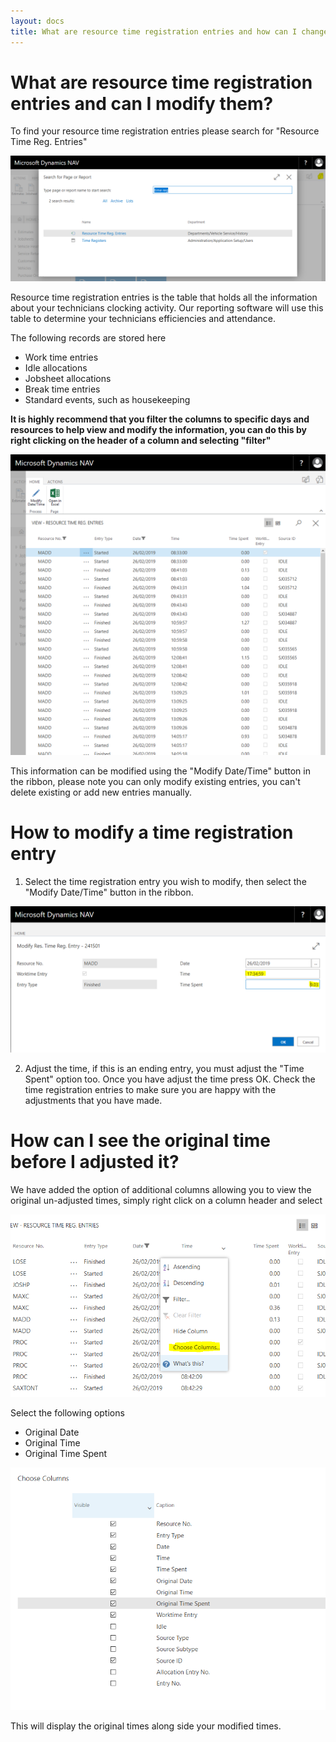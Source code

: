 ```yaml
---
layout: docs
title: What are resource time registration entries and how can I change them?
---
```

# What are resource time registration entries and can I modify them?

To find your resource time registration entries please search for "Resource Time Reg. Entries"

![](media/garagehive-time-reg-entries-search.png)

Resource time registration entries is the table that holds all the information about your technicians clocking activity. Our reporting software will use this table to determine your technicians efficiencies and attendance.


The following records are stored here
* Work time entries
* Idle allocations
* Jobsheet allocations
* Break time entries
* Standard events, such as housekeeping

**It is highly recommend that you filter the columns to specific days and resources to help view and modify the information, you can do this by right clicking on the header of a column and selecting "filter"**


![](media/garagehive-time-reg-entries.png)

This information can be modified using the "Modify Date/Time" button in the ribbon, please note you can only modify existing entries, you can't delete existing or add new entries manually. 

# How to modify a time registration entry

1. Select the time registration entry you wish to modify, then select the "Modify Date/Time" button in the ribbon. 

![](media/garagehive-time-reg-entries-adjust.png)

2. Adjust the time, if this is an ending entry, you must adjust the "Time Spent" option too. Once you have adjust the time press OK. Check the time registration entries to make sure you are happy with the adjustments that you have made. 

# How can I see the original time before I adjusted it?

We have added the option of additional columns allowing you to view the original un-adjusted times, simply right click on a column header and select 

![](media/garagehive-time-reg-entries-addmorecolumns.png)

Select the following options

* Original Date
* Original Time
* Original Time Spent

![](media/garagehive-time-reg-entries-columns.png)

This will display the original times along side your modified times. 